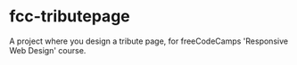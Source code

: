 # fcc-tributepage
A project where you design a tribute page, for freeCodeCamps 'Responsive Web Design' course.

